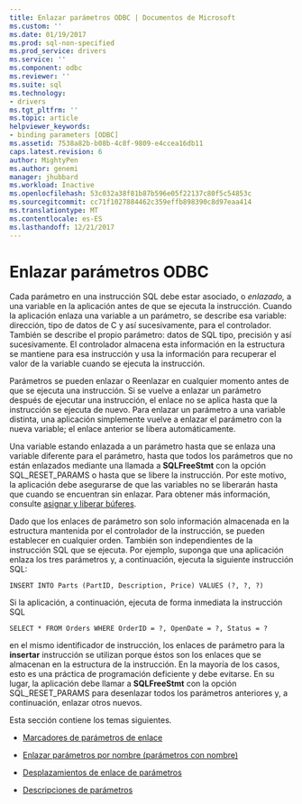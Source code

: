 ```yaml
---
title: Enlazar parámetros ODBC | Documentos de Microsoft
ms.custom: ''
ms.date: 01/19/2017
ms.prod: sql-non-specified
ms.prod_service: drivers
ms.service: ''
ms.component: odbc
ms.reviewer: ''
ms.suite: sql
ms.technology:
- drivers
ms.tgt_pltfrm: ''
ms.topic: article
helpviewer_keywords:
- binding parameters [ODBC]
ms.assetid: 7538a82b-b08b-4c8f-9809-e4ccea16db11
caps.latest.revision: 6
author: MightyPen
ms.author: genemi
manager: jhubbard
ms.workload: Inactive
ms.openlocfilehash: 53c032a38f81b87b596e05f22137c80f5c54853c
ms.sourcegitcommit: cc71f1027884462c359effb898390c8d97eaa414
ms.translationtype: MT
ms.contentlocale: es-ES
ms.lasthandoff: 12/21/2017
---
```

# <a name="binding-parameters-odbc"></a>Enlazar parámetros ODBC
Cada parámetro en una instrucción SQL debe estar asociado, o *enlazado,* a una variable en la aplicación antes de que se ejecuta la instrucción. Cuando la aplicación enlaza una variable a un parámetro, se describe esa variable: dirección, tipo de datos de C y así sucesivamente, para el controlador. También se describe el propio parámetro: datos de SQL tipo, precisión y así sucesivamente. El controlador almacena esta información en la estructura se mantiene para esa instrucción y usa la información para recuperar el valor de la variable cuando se ejecuta la instrucción.  
  
 Parámetros se pueden enlazar o Reenlazar en cualquier momento antes de que se ejecuta una instrucción. Si se vuelve a enlazar un parámetro después de ejecutar una instrucción, el enlace no se aplica hasta que la instrucción se ejecuta de nuevo. Para enlazar un parámetro a una variable distinta, una aplicación simplemente vuelve a enlazar el parámetro con la nueva variable; el enlace anterior se libera automáticamente.  
  
 Una variable estando enlazada a un parámetro hasta que se enlaza una variable diferente para el parámetro, hasta que todos los parámetros que no están enlazados mediante una llamada a **SQLFreeStmt** con la opción SQL_RESET_PARAMS o hasta que se libere la instrucción. Por este motivo, la aplicación debe asegurarse de que las variables no se liberarán hasta que cuando se encuentran sin enlazar. Para obtener más información, consulte [asignar y liberar búferes](../../../odbc/reference/develop-app/allocating-and-freeing-buffers.md).  
  
 Dado que los enlaces de parámetro son solo información almacenada en la estructura mantenida por el controlador de la instrucción, se pueden establecer en cualquier orden. También son independientes de la instrucción SQL que se ejecuta. Por ejemplo, suponga que una aplicación enlaza los tres parámetros y, a continuación, ejecuta la siguiente instrucción SQL:  
  
```  
INSERT INTO Parts (PartID, Description, Price) VALUES (?, ?, ?)  
```  
  
 Si la aplicación, a continuación, ejecuta de forma inmediata la instrucción SQL  
  
```  
SELECT * FROM Orders WHERE OrderID = ?, OpenDate = ?, Status = ?  
```  
  
 en el mismo identificador de instrucción, los enlaces de parámetro para la **insertar** instrucción se utilizan porque éstos son los enlaces que se almacenan en la estructura de la instrucción. En la mayoría de los casos, esto es una práctica de programación deficiente y debe evitarse. En su lugar, la aplicación debe llamar a **SQLFreeStmt** con la opción SQL_RESET_PARAMS para desenlazar todos los parámetros anteriores y, a continuación, enlazar otros nuevos.  
  
 Esta sección contiene los temas siguientes.  
  
-   [Marcadores de parámetros de enlace](../../../odbc/reference/develop-app/binding-parameter-markers.md)  
  
-   [Enlazar parámetros por nombre (parámetros con nombre)](../../../odbc/reference/develop-app/binding-parameters-by-name-named-parameters.md)  
  
-   [Desplazamientos de enlace de parámetros](../../../odbc/reference/develop-app/parameter-binding-offsets.md)  
  
-   [Descripciones de parámetros](../../../odbc/reference/develop-app/describing-parameters.md)
